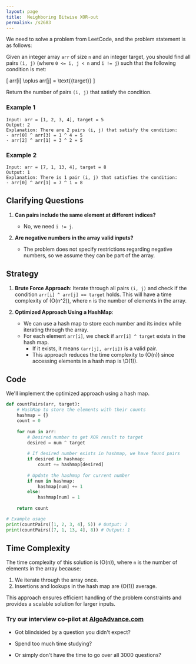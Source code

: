 ```yaml
---
layout: page
title:  Neighboring Bitwise XOR-out
permalink: /s2683
---
```

We need to solve a problem from LeetCode, and the problem statement is as follows:

Given an integer array `arr` of size `n` and an integer target, you should find all pairs `(i, j)` (where `0 <= i, j < n` and `i != j`) such that the following condition is met:

\[ arr[i] \oplus arr[j] = \text{{target}} \]

Return the number of pairs `(i, j)` that satisfy the condition.

### Example 1
```
Input: arr = [1, 2, 3, 4], target = 5
Output: 2
Explanation: There are 2 pairs (i, j) that satisfy the condition:
- arr[0] ^ arr[3] = 1 ^ 4 = 5
- arr[2] ^ arr[1] = 3 ^ 2 = 5
```

### Example 2
```
Input: arr = [7, 1, 13, 4], target = 8
Output: 1
Explanation: There is 1 pair (i, j) that satisfies the condition:
- arr[0] ^ arr[1] = 7 ^ 1 = 8
```

## Clarifying Questions
1. **Can pairs include the same element at different indices?**
   - No, we need `i != j`.

2. **Are negative numbers in the array valid inputs?**
   - The problem does not specify restrictions regarding negative numbers, so we assume they can be part of the array.

## Strategy
1. **Brute Force Approach**: Iterate through all pairs `(i, j)` and check if the condition `arr[i] ^ arr[j] == target` holds. This will have a time complexity of \(O(n^2)\), where `n` is the number of elements in the array.

2. **Optimized Approach Using a HashMap**: 
   - We can use a hash map to store each number and its index while iterating through the array.
   - For each element `arr[i]`, we check if `arr[i] ^ target` exists in the hash map.
     - If it exists, it means `(arr[j], arr[i])` is a valid pair.
     - This approach reduces the time complexity to \(O(n)\) since accessing elements in a hash map is \O(1)\).

## Code
We'll implement the optimized approach using a hash map.

```python
def countPairs(arr, target):
    # HashMap to store the elements with their counts
    hashmap = {}
    count = 0
    
    for num in arr:
        # Desired number to get XOR result to target
        desired = num ^ target
        
        # If desired number exists in hashmap, we have found pairs
        if desired in hashmap:
            count += hashmap[desired]
        
        # Update the hashmap for current number
        if num in hashmap:
            hashmap[num] += 1
        else:
            hashmap[num] = 1
            
    return count

# Example usage
print(countPairs([1, 2, 3, 4], 5)) # Output: 2
print(countPairs([7, 1, 13, 4], 8)) # Output: 1
```

## Time Complexity
The time complexity of this solution is \(O(n)\), where `n` is the number of elements in the array because:
1. We iterate through the array once.
2. Insertions and lookups in the hash map are \(O(1)\) average.

This approach ensures efficient handling of the problem constraints and provides a scalable solution for larger inputs.


### Try our interview co-pilot at [AlgoAdvance.com](https://algoAdvance.com)

- Got blindsided by a question you didn't expect?

- Spend too much time studying?

- Or simply don't have the time to go over all 3000 questions?

